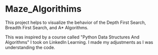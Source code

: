# Maze_Algorithims
This project helps to visualize the behavior of the Depth First Search, Breadth First Search, and A* Algorithms.


This was inspired by a course called "Python Data Structures And Algorithms" I took on LinkedIn Learning. 
I made my adjustments as I was understanding the code.
